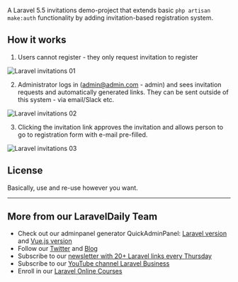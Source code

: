 A Laravel 5.5 invitations demo-project that extends basic `php artisan make:auth` functionality by adding invitation-based registration system.

## How it works

1. Users cannot register - they only request invitation to register

![Laravel invitations 01](https://laraveldaily.com/wp-content/uploads/2018/11/laravel-invitations-01.png)

2. Administrator logs in (admin@admin.com - admin) and sees invitation requests and automatically generated links. They can be sent outside of this system - via email/Slack etc.

![Laravel invitations 02](https://laraveldaily.com/wp-content/uploads/2018/11/laravel-invitations-02.png)

3. Clicking the invitation link approves the invitation and allows person to go to registration form with e-mail pre-filled.

![Laravel invitations 03](https://laraveldaily.com/wp-content/uploads/2018/11/laravel-invitations-03.png)

## License

Basically, use and re-use however you want.

---

## More from our LaravelDaily Team

- Check out our adminpanel generator QuickAdminPanel: [Laravel version](https://quickadminpanel.com) and [Vue.js version](https://vue.quickadminpanel.com)
- Follow our [Twitter](https://twitter.com/dailylaravel) and [Blog](http://laraveldaily.com/blog)
- Subscribe to our [newsletter with 20+ Laravel links every Thursday](http://laraveldaily.com/weekly-laravel-newsletter/)
- Subscribe to our [YouTube channel Laravel Business](https://www.youtube.com/channel/UCTuplgOBi6tJIlesIboymGA)
- Enroll in our [Laravel Online Courses](https://laraveldaily.teachable.com/)
